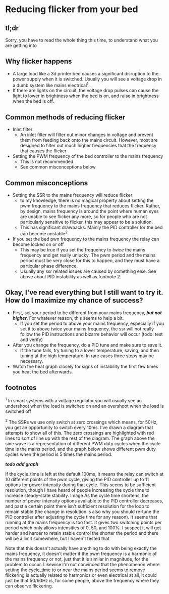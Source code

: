 # Reducing flicker from your bed

## tl;dr
Sorry, you have to read the whole thing this time, to understand what you are getting into

## Why flicker happens

* A large load like a 3d printer bed causes a significant disruption to the power supply when it is switched. Usually you will see a voltage drop in a dumb system like mains electrical<sup>1</sup>.
* If there are lights on the circuit, the voltage drop pulses can cause the light to lower in brightness when the bed is on, and raise in brightness when the bed is off.

## Common methods of reducing flicker

* Inlet filter
    - An inlet filter will filter out minor changes in voltage and prevent them from feeding back onto the mains circuit. However, most are designed to filter out much higher frequencies that the frequency that causes the flicker
* Setting the PWM frequency of the bed controller to the mains frequency
    - This is not recommended.
    - See common misconceptions below

## Common misconceptions

* Setting the SSR to the mains frequency will reduce flicker
    - to my knowledge, there is no magical property about setting the pwm frequency to the mains frequency that reduces flicker. Rather, by design, mains frequency is around the point where human eyes are unable to see flicker any more, so for people who are not particularly sensitive to flicker, this may appear to be a solution.
    - This has significant drawbacks. Mainly the PID controller for the bed can become unstable<sup>2</sup>
* If you set the bed pwn frequency to the mains frequency the relay can become locked on or off
    - This may be true if you set the frequency to *twice* the mains frequency and get really unlucky. The pwm period and the mains period must be very close for this to happen, and they must have a particular phase difference.
    - Usually any ssr related issues are caused by something else. See above about PID instability as well as footnote 2.

## Okay, I've read everything but I still want to try it. How do I maximize my chance of success?

* First, set your period to be different from your mains frequency, ***but not higher***. For whatever reason, this seems to help a bit.
    - If you set the period to above your mains frequency, especially if you set it to above twice your mains frequency, the ssr will not really follow the PID instructions and bizarre behavior will occur (todo: test and verify)
* After you change the frequency, do a PID tune and make sure to save it.
    - If the tune fails, try tuning to a lower temperature, saving, and then tuning at the high temperature. In rare cases three steps may be necessary.
* Watch the heat graph closely for signs of instability the first few times you heat the bed afterwards.

## footnotes
<sup>1</sup> In smart systems with a voltage regulator you will usually see an undershoot when the load is switched on and an overshoot when the load is switched off

<sup>2</sup> The SSRs we use only switch at zero crossings which means, for 50Hz, you get an opportunity to switch every 10ms. I've drawn a diagram that attempts to show all of this. The zero crossings are highlighted with red lines to sort of line up with the rest of the diagram. The graph above the sine wave is a representation of different PWM duty cycles when the cycle time is the mains period, and the graph below shows different pwm duty cycles when the period is 5 times the mains period.

***todo add graph***

If the cycle_time is left at the default 100ms, it means the relay can switch at 10 different points of the pwm cycle, giving the PID controller up to 11 options for power intensity during that cycle. This seems to be sufficient resolution, though I have heard of people increasing the cycle time to increase steady-state stability.
Image
As the cycle time shortens, the number of power intensity options available to the PID controller decreases, and past a certain point there isn't sufficient resolution for the loop to remain stable (the change in resolution is also why you should re-tune the PID controller after adjusting the cycle time for any reason). It seems that running at the mains frequency is too fast. It gives two switching points per period which only allows intensities of 0, 50, and 100%. I suspect it will get harder and harder to retain stable control the shorter the period and there will be a limit somewhere, but I haven't tested that

Note that this doesn't actually have anything to do with being exactly the mains frequency, it doesn't matter if the pwm frequency is a harmonic of the mains frequency or not, just that it is similar in magnitude, for the problem to occur. Likewise I'm not convinced that the phenomenon where setting the cycle_time to or near the mains period seems to remove flickering is actually related to harmonics or even electrical at all, it could just be that 50/60Hz is, for some people, above the frequency where they can observe flickering.

